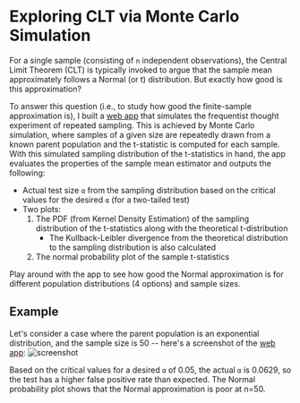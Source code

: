 # Exploring CLT via Monte Carlo Simulation

For a single sample (consisting of `n` independent observations), the Central Limit Theorem (CLT) is typically invoked to argue that the sample mean approximately follows a Normal (or t) distribution.
But exactly how good is this approximation?

To answer this question (i.e., to study how good the finite-sample approximation is), I built a [web app](https://explore-clt.herokuapp.com/) that simulates the frequentist thought experiment of repeated sampling.
This is achieved by Monte Carlo simulation, where samples of a given size are repeatedly drawn from a known parent population and the t-statistic is computed for each sample. 
With this simulated sampling distribution of the t-statistics in hand, the app evaluates the properties of the sample mean estimator and outputs the following:
* Actual test size `α` from the sampling distribution based on the critical values for the desired `α` (for a two-tailed test)
* Two plots:
	1. The PDF (from Kernel Density Estimation) of the sampling distribution of the t-statistics along with the theoretical t-distribution 
		* The Kullback-Leibler divergence from the theoretical distribution to the sampling distribution is also calculated
	2. The normal probability plot of the sample t-statistics

Play around with the app to see how good the Normal approximation is for different population distributions (4 options) and sample sizes.


## Example 

Let's consider a case where the parent population is an exponential distribution, and the sample size is 50 -- here's a screenshot of the [web app](https://explore-clt.herokuapp.com/):
![screenshot](https://user-images.githubusercontent.com/26487650/31673814-05f339e4-b315-11e7-9dde-1cd732c3a3fe.png)

Based on the critical values for a desired `α` of 0.05, the actual `α` is 0.0629, so the test has a higher false positive rate than expected.
The Normal probability plot shows that the Normal approximation is poor at n=50.

